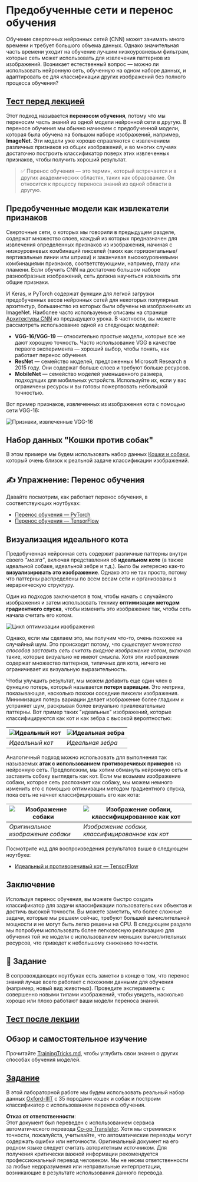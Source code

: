 <!--
CO_OP_TRANSLATOR_METADATA:
{
  "original_hash": "717775c4050ccbffbe0c961ad8bf7bf7",
  "translation_date": "2025-08-26T06:43:00+00:00",
  "source_file": "lessons/4-ComputerVision/08-TransferLearning/README.md",
  "language_code": "ru"
}
-->
# Предобученные сети и перенос обучения

Обучение сверточных нейронных сетей (CNN) может занимать много времени и требует большого объема данных. Однако значительная часть времени уходит на обучение лучшим низкоуровневым фильтрам, которые сеть может использовать для извлечения паттернов из изображений. Возникает естественный вопрос — можно ли использовать нейронную сеть, обученную на одном наборе данных, и адаптировать ее для классификации других изображений без полного процесса обучения?

## [Тест перед лекцией](https://red-field-0a6ddfd03.1.azurestaticapps.net/quiz/108)

Этот подход называется **переносом обучения**, потому что мы переносим часть знаний из одной модели нейронной сети в другую. В переносе обучения мы обычно начинаем с предобученной модели, которая была обучена на большом наборе изображений, например, **ImageNet**. Эти модели уже хорошо справляются с извлечением различных признаков из общих изображений, и во многих случаях достаточно построить классификатор поверх этих извлеченных признаков, чтобы получить хороший результат.

> ✅ Перенос обучения — это термин, который встречается и в других академических областях, таких как образование. Он относится к процессу переноса знаний из одной области в другую.

## Предобученные модели как извлекатели признаков

Сверточные сети, о которых мы говорили в предыдущем разделе, содержат множество слоев, каждый из которых предназначен для извлечения определенных признаков из изображения, начиная с низкоуровневых комбинаций пикселей (таких как горизонтальные/вертикальные линии или штрихи) и заканчивая высокоуровневыми комбинациями признаков, соответствующими, например, глазу или пламени. Если обучить CNN на достаточно большом наборе разнообразных изображений, сеть должна научиться извлекать эти общие признаки.

И Keras, и PyTorch содержат функции для легкой загрузки предобученных весов нейронных сетей для некоторых популярных архитектур, большинство из которых были обучены на изображениях из ImageNet. Наиболее часто используемые описаны на странице [Архитектуры CNN](../07-ConvNets/CNN_Architectures.md) из предыдущего урока. В частности, вы можете рассмотреть использование одной из следующих моделей:

* **VGG-16/VGG-19** — относительно простые модели, которые все же дают хорошую точность. Часто использование VGG в качестве первого эксперимента — хороший выбор, чтобы понять, как работает перенос обучения.
* **ResNet** — семейство моделей, предложенных Microsoft Research в 2015 году. Они содержат больше слоев и требуют больше ресурсов.
* **MobileNet** — семейство моделей уменьшенного размера, подходящих для мобильных устройств. Используйте их, если у вас ограничены ресурсы и вы готовы пожертвовать небольшой точностью.

Вот пример признаков, извлеченных из изображения кота с помощью сети VGG-16:

![Признаки, извлеченные VGG-16](../../../../../translated_images/features.6291f9c7ba3a0b951af88fc9864632b9115365410765680680d30c927dd67354.ru.png)

## Набор данных "Кошки против собак"

В этом примере мы будем использовать набор данных [Кошки и собаки](https://www.microsoft.com/download/details.aspx?id=54765&WT.mc_id=academic-77998-cacaste), который очень близок к реальной задаче классификации изображений.

## ✍️ Упражнение: Перенос обучения

Давайте посмотрим, как работает перенос обучения, в соответствующих ноутбуках:

* [Перенос обучения — PyTorch](../../../../../lessons/4-ComputerVision/08-TransferLearning/TransferLearningPyTorch.ipynb)
* [Перенос обучения — TensorFlow](../../../../../lessons/4-ComputerVision/08-TransferLearning/TransferLearningTF.ipynb)

## Визуализация идеального кота

Предобученная нейронная сеть содержит различные паттерны внутри своего *"мозга"*, включая представления об **идеальном коте** (а также идеальной собаке, идеальной зебре и т.д.). Было бы интересно как-то **визуализировать это изображение**. Однако это не так просто, потому что паттерны распределены по всем весам сети и организованы в иерархическую структуру.

Один из подходов заключается в том, чтобы начать с случайного изображения и затем использовать технику **оптимизации методом градиентного спуска**, чтобы изменить это изображение так, чтобы сеть начала считать его котом.

![Цикл оптимизации изображения](../../../../../translated_images/ideal-cat-loop.999fbb8ff306e044f997032f4eef9152b453e6a990e449bbfb107de2493cc37e.ru.png)

Однако, если мы сделаем это, мы получим что-то, очень похожее на случайный шум. Это происходит потому, что *существует множество способов заставить сеть считать входное изображение котом*, включая такие, которые визуально не имеют смысла. Хотя эти изображения содержат множество паттернов, типичных для кота, ничего не ограничивает их визуальную выразительность.

Чтобы улучшить результат, мы можем добавить еще один член в функцию потерь, который называется **потеря вариации**. Это метрика, показывающая, насколько похожи соседние пиксели изображения. Минимизация потерь вариации делает изображение более гладким и устраняет шум, раскрывая более визуально привлекательные паттерны. Вот пример таких "идеальных" изображений, которые классифицируются как кот и как зебра с высокой вероятностью:

![Идеальный кот](../../../../../translated_images/ideal-cat.203dd4597643d6b0bd73038b87f9c0464322725e3a06ab145d25d4a861c70592.ru.png) | ![Идеальная зебра](../../../../../translated_images/ideal-zebra.7f70e8b54ee15a7a314000bb5df38a6cfe086ea04d60df4d3ef313d046b98a2b.ru.png)
-----|-----
*Идеальный кот* | *Идеальная зебра*

Аналогичный подход можно использовать для выполнения так называемых **атак с использованием противоречивых примеров** на нейронную сеть. Предположим, мы хотим обмануть нейронную сеть и заставить собаку выглядеть как кот. Если мы возьмем изображение собаки, которое сеть распознает как собаку, мы можем немного изменить его с помощью оптимизации методом градиентного спуска, пока сеть не начнет классифицировать его как кота:

![Изображение собаки](../../../../../translated_images/original-dog.8f68a67d2fe0911f33041c0f7fce8aa4ea919f9d3917ec4b468298522aeb6356.ru.png) | ![Изображение собаки, классифицированное как кот](../../../../../translated_images/adversarial-dog.d9fc7773b0142b89752539bfbf884118de845b3851c5162146ea0b8809fc820f.ru.png)
-----|-----
*Оригинальное изображение собаки* | *Изображение собаки, классифицированное как кот*

Посмотрите код для воспроизведения результатов выше в следующем ноутбуке:

* [Идеальный и противоречивый кот — TensorFlow](../../../../../lessons/4-ComputerVision/08-TransferLearning/AdversarialCat_TF.ipynb)

## Заключение

Используя перенос обучения, вы можете быстро создать классификатор для задачи классификации пользовательских объектов и достичь высокой точности. Вы можете заметить, что более сложные задачи, которые мы решаем сейчас, требуют большей вычислительной мощности и не могут быть легко решены на CPU. В следующем разделе мы попробуем использовать более легковесную реализацию для обучения той же модели с использованием меньших вычислительных ресурсов, что приведет к небольшому снижению точности.

## 🚀 Задание

В сопровождающих ноутбуках есть заметки в конце о том, что перенос знаний лучше всего работает с похожими данными для обучения (например, новый вид животных). Проведите эксперименты с совершенно новыми типами изображений, чтобы увидеть, насколько хорошо или плохо работают ваши модели переноса знаний.

## [Тест после лекции](https://red-field-0a6ddfd03.1.azurestaticapps.net/quiz/208)

## Обзор и самостоятельное изучение

Прочитайте [TrainingTricks.md](TrainingTricks.md), чтобы углубить свои знания о других способах обучения моделей.

## [Задание](lab/README.md)

В этой лабораторной работе мы будем использовать реальный набор данных [Oxford-IIIT](https://www.robots.ox.ac.uk/~vgg/data/pets/) с 35 породами кошек и собак и построим классификатор с использованием переноса обучения.

**Отказ от ответственности**:  
Этот документ был переведен с использованием сервиса автоматического перевода [Co-op Translator](https://github.com/Azure/co-op-translator). Хотя мы стремимся к точности, пожалуйста, учитывайте, что автоматические переводы могут содержать ошибки или неточности. Оригинальный документ на его родном языке следует считать авторитетным источником. Для получения критически важной информации рекомендуется профессиональный перевод человеком. Мы не несем ответственности за любые недоразумения или неправильные интерпретации, возникающие в результате использования данного перевода.